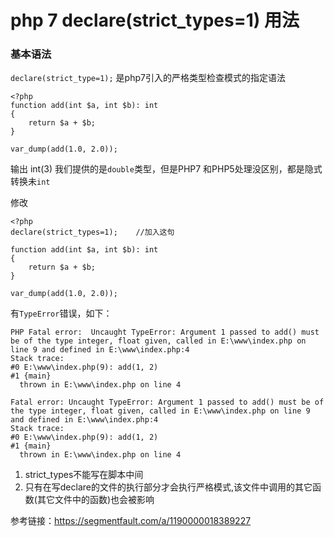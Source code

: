 # php 7 declare(strict_types=1) 用法

### 基本语法


`declare(strict_type=1);` 是php7引入的严格类型检查模式的指定语法

```
<?php
function add(int $a, int $b): int
{
    return $a + $b;
}

var_dump(add(1.0, 2.0));
```
输出 int(3)
我们提供的是`double`类型，但是PHP7 和PHP5处理没区别，都是隐式转换未`int`

修改
```
<?php
declare(strict_types=1);    //加入这句

function add(int $a, int $b): int
{
    return $a + $b;
}

var_dump(add(1.0, 2.0));
```
有`TypeError`错误，如下：
```
PHP Fatal error:  Uncaught TypeError: Argument 1 passed to add() must be of the type integer, float given, called in E:\www\index.php on line 9 and defined in E:\www\index.php:4
Stack trace:
#0 E:\www\index.php(9): add(1, 2)
#1 {main}
  thrown in E:\www\index.php on line 4

Fatal error: Uncaught TypeError: Argument 1 passed to add() must be of the type integer, float given, called in E:\www\index.php on line 9 and defined in E:\www\index.php:4
Stack trace:
#0 E:\www\index.php(9): add(1, 2)
#1 {main}
  thrown in E:\www\index.php on line 4
```

1. strict_types不能写在脚本中间
2. 只有在写declare的文件的执行部分才会执行严格模式,该文件中调用的其它函数(其它文件中的函数)也会被影响



参考链接：https://segmentfault.com/a/1190000018389227





